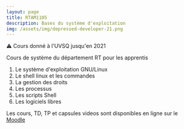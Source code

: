 ```yaml
---
layout: page
title: RTAM1105
description: Bases du système d'exploitation 
img: /assets/img/depressed-developer-21.png
---
```


:warning: Cours donné à l'UVSQ jusqu'en 2021

Cours de système du département RT pour les apprentis

1. Le système d'exploitation GNU/Linux
1. Le shell linux et les commandes
1. La gestion des droits
1. Les processus
1. Les scripts Shell
1. Les logiciels libres

Les cours, TD, TP et capsules videos sont disponibles en ligne sur le [Moodle](https://moodle.uvsq.fr/moodle/course/view.php?id=380)
